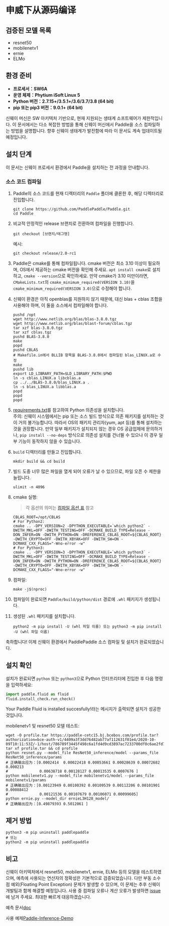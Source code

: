 # **申威下从源码编译**

## 검증된 모델 목록

- resnet50
- mobilenetv1
- ernie
- ELMo

## 환경 준비

* **프로세서：SW6A**
* **운영 체제：Phytium iSoft Linux 5**
* **Python 버전：2.7.15+/3.5.1+/3.6/3.7/3.8 (64 bit)**
* **pip 또는 pip3 버전：9.0.1+ (64 bit)**

신웨이 머신은 SW 아키텍처 기반으로, 현재 지원되는 생태계 소프트웨어가 제한적입니다. 이 문서에서는 다소 복잡한 방법을 통해 신웨이 머신에서 Paddle을 소스 컴파일하는 방법을 설명합니다. 향후 신웨이 생태계가 발전함에 따라 이 문서도 계속 업데이트될 예정입니다.

## 설치 단계

이 문서는 신웨이 프로세서 환경에서 Paddle을 설치하는 전 과정을 안내합니다.

<a name="sw_source"></a>
### **소스 코드 컴파일**

1. Paddle의 소스 코드를 현재 디렉터리의 `Paddle` 폴더에 클론한 후, 해당 디렉터리로 진입합니다.

    ```
    git clone https://github.com/PaddlePaddle/Paddle.git
    cd Paddle
    ```

2. 비교적 안정적인 release 브랜치로 전환하여 컴파일을 진행합니다.

    ```
    git checkout [브랜치/태그명]
    ```

    예시:

    ```
    git checkout release/2.0-rc1
    ```

3. Paddle은 cmake를 통해 컴파일됩니다. cmake 버전은 최소 3.10 이상이 필요하며, OS에서 제공하는 cmake 버전을 확인해 주세요. `apt install cmake`로 설치하고, `cmake --version`으로 확인하세요. 만약 cmake가 3.10 미만이라면, `CMakeLists.txt`의 `cmake_minimum_required(VERSION 3.10)`을 `cmake_minimum_required(VERSION 3.0)`으로 수정해야 합니다.

4. 신웨이 환경은 아직 openblas를 지원하지 않기 때문에, 대신 blas + cblas 조합을 사용해야 하며, 이 둘을 소스에서 컴파일해야 합니다.

    ```
    pushd /opt
    wget http://www.netlib.org/blas/blas-3.8.0.tgz
    wget http://www.netlib.org/blas/blast-forum/cblas.tgz
    tar xzf blas-3.8.0.tgz
    tar xzf cblas.tgz
    pushd BLAS-3.8.0
    make
    popd
    pushd CBLAS
    # Makefile.in에서 BLLIB 항목을 BLAS-3.8.0에서 컴파일된 blas_LINUX.a로 수정
    make
    pushd lib
    export LD_LIBRARY_PATH=$LD_LIBRARY_PATH:$PWD
    ln -s cblas_LINUX.a libcblas.a
    cp ../../BLAS-3.8.0/blas_LINUX.a .
    ln -s blas_LINUX.a libblas.a
    popd
    popd
    popd
    ```

5. [requirements.txt](https://github.com/PaddlePaddle/Paddle/blob/develop/python/requirements.txt)를 참고하여 Python 의존성을 설치합니다.  
   주의: 신웨이 시스템에서는 pip 또는 소스 빌드 방식으로 의존 패키지를 설치하는 것이 거의 불가능합니다. 따라서 OS의 패키지 관리자(yum, apt 등)를 통해 설치하는 것을 권장합니다. 만약 일부 패키지가 설치되지 않는 경우 OS 공급업체에 문의하거나, `pip install --no-deps` 방식으로 의존성 설치를 건너뛸 수 있으나 이 경우 일부 기능이 동작하지 않을 수 있습니다.

6. `build` 디렉터리를 만들고 진입합니다.

    ```
    mkdir build && cd build
    ```

7. 빌드 도중 너무 많은 파일을 열게 되어 오류가 날 수 있으므로, 파일 오픈 수 제한을 늘립니다.

    ```
    ulimit -n 4096
    ```

8. cmake 실행:

    > 각 옵션의 의미는 [컴파일 옵션 표](https://www.paddlepaddle.org.cn/documentation/docs/zh/develop/install/Tables.html#Compile) 참고

    ```
    CBLAS_ROOT=/opt/CBLAS
    # For Python2:
    cmake .. -DPY_VERSION=2 -DPYTHON_EXECUTABLE=`which python2` -DWITH_MKL=OFF -DWITH_TESTING=OFF -DCMAKE_BUILD_TYPE=Release -DON_INFER=ON -DWITH_PYTHON=ON -DREFERENCE_CBLAS_ROOT=${CBLAS_ROOT} -DWITH_CRYPTO=OFF -DWITH_XBYAK=OFF -DWITH_SW=ON -DCMAKE_CXX_FLAGS="-Wno-error -w"
    # For Python3:
    cmake .. -DPY_VERSION=3 -DPYTHON_EXECUTABLE=`which python3` -DWITH_MKL=OFF -DWITH_TESTING=OFF -DCMAKE_BUILD_TYPE=Release -DON_INFER=ON -DWITH_PYTHON=ON -DREFERENCE_CBLAS_ROOT=${CBLAS_ROOT} -DWITH_CRYPTO=OFF -DWITH_XBYAK=OFF -DWITH_SW=ON -DCMAKE_CXX_FLAGS="-Wno-error -w"
    ```

9. 컴파일:

    ```
    make -j$(nproc)
    ```

10. 컴파일이 완료되면 `Paddle/build/python/dist` 경로에 `.whl` 패키지가 생성됩니다.

11. 생성된 `.whl` 패키지를 설치합니다.

    ```
    python2 -m pip install -U (whl 파일 이름) 또는 python3 -m pip install -U (whl 파일 이름)
    ```

축하합니다! 이제 신웨이 환경에서 PaddlePaddle 소스 컴파일 및 설치가 완료되었습니다.

## **설치 확인**
설치가 완료되면 `python` 또는 `python3`으로 Python 인터프리터에 진입한 후 다음 명령을 입력하세요:

```python
import paddle.fluid as fluid
fluid.install_check.run_check()
```
Your Paddle Fluid is installed succesfully!라는 메시지가 출력되면 설치가 성공한 것입니다.

mobilenetv1 및 resnet50 모델 테스트:

    wget -O profile.tar https://paddle-cetc15.bj.bcebos.com/profile.tar?authorization=bce-auth-v1/4409a3f3dd76482ab77af112631f01e4/2020-10-09T10:11:53Z/-1/host/786789f3445f498c6a1fd4d9cd3897ac7233700df0c6ae2fd78079eba89bf3fb
    tar xf profile.tar && cd profile
    python resnet.py --model_file ResNet50_inference/model --params_file ResNet50_inference/params
    # 正确输出应为：[0.0002414  0.00022418 0.00053661 0.00028639 0.00072682 0.000213
    #              0.00638718 0.00128127 0.00013535 0.0007676 ]
    python mobilenetv1.py --model_file mobilenetv1/model --params_file mobilenetv1/params
    # 正确输出应为：[0.00123949 0.00100392 0.00109539 0.00112206 0.00101901 0.00088412
    #              0.00121536 0.00107679 0.00106071 0.00099605]
    python ernie.py --model_dir ernieL3H128_model/
    # 正确输出应为：[0.49879393 0.5012061 ]

## **제거 방법**

```
python3 -m pip uninstall paddlepaddle
# 또는
python2 -m pip uninstall paddlepaddle
```
## **비고**

신웨이 아키텍처에서 resnet50, mobilenetv1, ernie, ELMo 등의 모델을 테스트하였으며, 예측에 사용되는 연산자의 정확성은 기본적으로 검증되었습니다.
다만 부동 소수점 예외(Floating Point Exception) 문제가 발생할 수 있으며, 이 문제는 추후 신웨이 개발팀과 함께 해결할 예정입니다.
사용 중 컴파일 오류나 계산 오류가 발생하면 [issue](https://github.com/PaddlePaddle/Paddle/issues)에 남겨 주세요. 최대한 빠르게 대응하겠습니다.

예측 문서[doc](https://www.paddlepaddle.org.cn/documentation/docs/zh/develop/guides/05_inference_deployment/inference/native_infer.html)

사용 예제[Paddle-Inference-Demo](https://github.com/PaddlePaddle/Paddle-Inference-Demo)
